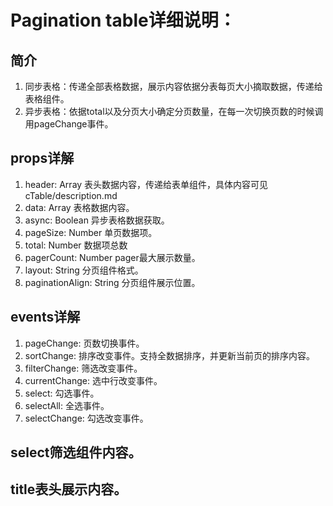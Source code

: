 # Pagination table详细说明：

## 简介

  1. 同步表格：传递全部表格数据，展示内容依据分表每页大小摘取数据，传递给表格组件。
  2. 异步表格：依据total以及分页大小确定分页数量，在每一次切换页数的时候调用pageChange事件。

## props详解

  1. header: Array 表头数据内容，传递给表单组件，具体内容可见cTable/description.md
  2. data: Array 表格数据内容。
  3. async: Boolean 异步表格数据获取。
  4. pageSize: Number 单页数据项。
  5. total: Number 数据项总数
  6. pagerCount: Number pager最大展示数量。
  7. layout: String 分页组件格式。
  8. paginationAlign: String 分页组件展示位置。

## events详解
  1. pageChange: 页数切换事件。
  2. sortChange: 排序改变事件。支持全数据排序，并更新当前页的排序内容。
  3. filterChange: 筛选改变事件。
  4. currentChange: 选中行改变事件。
  5. select: 勾选事件。
  6. selectAll: 全选事件。
  7. selectChange: 勾选改变事件。

## select筛选组件内容。
  
## title表头展示内容。